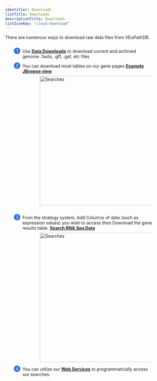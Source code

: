 ```yaml
---
identifier: Downloads
listTitle: Downloads
descriptionTitle: Downloads
listIconKey: "cloud-download"
---
```

<style>
  .downloads-feature {
    margin: auto;
  }
  .downloads-feature--panels {
    display: flex;
    flex-wrap: wrap;
    align-items: flex-start;
    counter-reset: panel;
  }
  .downloads-feature--panels > * {
    overflow: hidden;
    margin: 0 2em;
  }
  .downloads-feature--panels > * > div {
    margin-top: 1em;
    margin-left: 2em;
    position: relative;
  }
  .downloads-feature--panels > * img {
    margin-left: 2em;
  }
  .downloads-feature--panels > * > div:before {
    counter-increment: panel;
    content: counter(panel);
    background: #3171d8;
    border-radius: 1em;
    height: 1.5em;
    width: 1.5em;
    display: inline-flex;
    justify-content: center;
    align-items: center;
    margin-right: .5em;
    color: white;
    position: absolute;
    left: -2em;
    top: -0.25em;
  }
     #topright {
    position: absolute;
    right: 1em;
    top: 3em;
    padding-top: 0.5em;
    padding-left: 0.5em;
    padding-right: 1.5em;
}
     #toprightsecond {
    position: absolute;
    right: 1em;
    top: 6em;
    padding: 0.5em;
}

</style>


<div class="downloads-feature">
<p class="card-text">There are numerous ways to download raw data files from VEuPathDB.</p>

<div class="downloads-feature--panels">
  <div>
    <div>Use <a href="/app/downloads/"><b>Data Downloads</b></a> to download current and archived genome .fasta, .gff, .gaf, etc files
  </div>
  <div>
    <div>You can download most tables on our gene pages <a href="/a/jbrowse.jsp?loc=Pf3D7_11_v3%3A1278857..1310725&data=%2Fa%2Fservice%2Fjbrowse%2Ftracks%2Fpfal3D7&tracks=gene%2CRNASeq%20Evidence%20for%20Introns%20(Inclusive)%2CRNASeq%20Evidence%20for%20Introns%20(Refined)&highlight="><b>Example JBrowse view</b></a></div>
      <img style="width: 30em; margin-top: .5em; margin-left: 4em;" src="{{ "/assets/images/resources_tools/Transcript-JBrowse.png" | absolute_url }}" alt="Searches"/><br/><br/>
  </div>
  <div>
    <div>From the strategy system, Add Columns of data (such as expression values) you wish to access then Download the gene results table. <a href="/a/app/search/transcript/GenesByRNASeqEvidence"><b>Search RNA Seq Data</b></a></div>
      <img style="width: 30em; margin-top: .5em; margin-left: 4em;" src="{{ "/assets/images/resources_tools/Transcript-Search.png" | absolute_url }}" alt="Searches"/>
  </div>
    <div>You can utilize our <a href="/trichdb/serviceList.jsp"><b>Web Services</b></a> to programmatically access our searches.
  </div>
  
</div>
